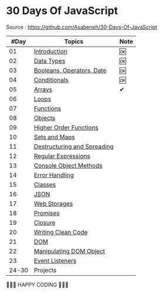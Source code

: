 <h1>30 Days Of JavaScript</h1>

Source : https://github.com/Asabeneh/30-Days-Of-JavaScript

| #Day | Topics| Note |
| ---- | ----- | ---- |
| 01|[Introduction](./01_Day_Introduction/01_day.md)| 🆗
| 02|[Data Types](./02_Day_Data_types/02_day_data_types.md)| 🆗
| 03|[Booleans, Operators, Date](./03_Day_Booleans_operators_date/03_booleans_operators_date.md)| 🆗
| 04|[Conditionals](./04_Day_Conditionals/04_day_conditionals.md)| 🆗
| 05|[Arrays](./05_Day_Arrays/05_day_arrays.md)| ✔ 
| 06|[Loops](./06_Day_Loops/06_day_loops.md)|
| 07|[Functions](./07_Day_Functions/07_day_functions.md)|
| 08|[Objects](./08_Day_Objects/08_day_objects.md)|
| 09|[Higher Order Functions](./09_Day_Higher_order_functions/09_day_higher_order_functions.md)|
| 10|[Sets and Maps](./10_Day_Sets_and_Maps/10_day_Sets_and_Maps.md)|
| 11|[Destructuring and Spreading](./11_Day_Destructuring_and_spreading/11_day_destructuring_and_spreading.md)                      |
| 12|[Regular Expressions](./12_Day_Regular_expressions/12_day_regular_expressions.md)                                  |
| 13|[Console Object Methods](./13_Day_Console_object_methods/13_day_console_object_methods.md)                              |
| 14|[Error Handling](./14_Day_Error_handling/14_day_error_handling.md)                                          |
| 15|[Classes](./15_Day_Classes/15_day_classes.md)                                                    |
| 16|[JSON](./16_Day_JSON/16_day_json.md)                                                         |
| 17|[Web Storages](./17_Day_Web_storages/17_day_web_storages.md)                                             |
| 18|[Promises](./18_Day_Promises/18_day_promises.md)                                                   |
| 19|[Closure](./19_Day_Closures/19_day_closures.md)                                                   |
| 20|[Writing Clean Code](./20_Day_Writing_clean_codes/20_day_writing_clean_codes.md)                                   |
| 21|[DOM](./21_Day_DOM/21_day_dom.md)                                                          |
| 22|[Manipulating DOM Object](./22_Day_Manipulating_DOM_object/22_day_manipulating_DOM_object.md)                            |
| 23|[Event Listeners](./23_Day_Event_listeners/23_day_event_listeners.md)                                        |
| 24-30|Projects|

🧡🧡🧡 HAPPY CODING 🧡🧡🧡

